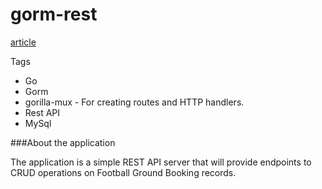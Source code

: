 # gorm-rest

[article](https://levelup.gitconnected.com/build-a-rest-api-using-go-mysql-gorm-and-mux-a02e9a2865ee)

Tags

* Go
* Gorm
* gorilla-mux - For creating routes and HTTP handlers.
* Rest API
* MySql

###About the application

The application is a simple REST API server that will provide endpoints to CRUD operations on Football Ground Booking records.